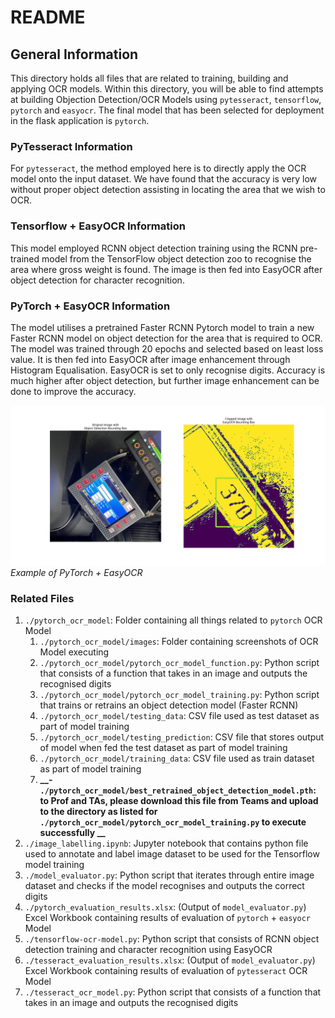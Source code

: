 # README

## General Information
This directory holds all files that are related to training, building and applying OCR models. Within this directory, you will be able to find attempts at building Objection Detection/OCR Models using `pytesseract`, `tensorflow`, `pytorch` and `easyocr`. The final model that has been selected for deployment in the flask application is `pytorch`. 

### PyTesseract Information
For `pytesseract`, the method employed here is to directly apply the OCR model onto the input dataset. We have found that the accuracy is very low without proper object detection assisting in locating the area that we wish to OCR.

### Tensorflow + EasyOCR Information
This model employed RCNN object detection training using the RCNN pre-trained model from the TensorFlow object detection zoo to recognise the area where gross weight is found. The image is then fed into EasyOCR after object detection for character recognition. 

### PyTorch + EasyOCR Information
The model utilises a pretrained Faster RCNN Pytorch model to train a new Faster RCNN model on object detection for the area that is required to OCR. The model was trained through 20 epochs and selected based on least loss value. It is then fed into EasyOCR after image enhancement through Histogram Equalisation. EasyOCR is set to only recognise digits. Accuracy is much higher after object detection, but further image enhancement can be done to improve the accuracy.

![OCR Example](./pytorch_ocr_model/images/pytorch_easyocr_example.png "Example of PyTorch + EasyOCR")*Example of PyTorch + EasyOCR*

### Related Files
1. `./pytorch_ocr_model`: Folder containing all things related to `pytorch` OCR Model
    1. `./pytorch_ocr_model/images`: Folder containing screenshots of OCR Model executing
    2. `./pytorch_ocr_model/pytorch_ocr_model_function.py`: Python script that consists of a function that takes in an image and outputs the recognised digits
    3. `./pytorch_ocr_model/pytorch_ocr_model_training.py`: Python script that trains or retrains an object detection model (Faster RCNN)
    4. `./pytorch_ocr_model/testing_data`: CSV file used as test dataset as part of model training
    5. `./pytorch_ocr_model/testing_prediction`: CSV file that stores output of model when fed the test dataset as part of model training
    6. `./pytorch_ocr_model/training_data`: CSV file used as train dataset as part of model training
    7. **__- `./pytorch_ocr_model/best_retrained_object_detection_model.pth`: to Prof and TAs, please download this file from Teams and upload to the directory as listed for `./pytorch_ocr_model/pytorch_ocr_model_training.py` to execute successfully __**
2. `./image_labelling.ipynb`: Jupyter notebook that contains python file used to annotate and label image dataset to be used for the Tensorflow model training
3. `./model_evaluator.py`: Python script that iterates through entire image dataset and checks if the model recognises and outputs the correct digits
4. `./pytorch_evaluation_results.xlsx`: (Output of `model_evaluator.py`) Excel Workbook containing results of evaluation of `pytorch` + `easyocr` Model
5. `./tensorflow-ocr-model.py`: Python script that consists of RCNN object detection training and character recognition using EasyOCR
6. `./tesseract_evaluation_results.xlsx`: (Output of `model_evaluator.py`) Excel Workbook containing results of evaluation of `pytesseract` OCR Model
7. `./tesseract_ocr_model.py`: Python script that consists of a function that takes in an image and outputs the recognised digits